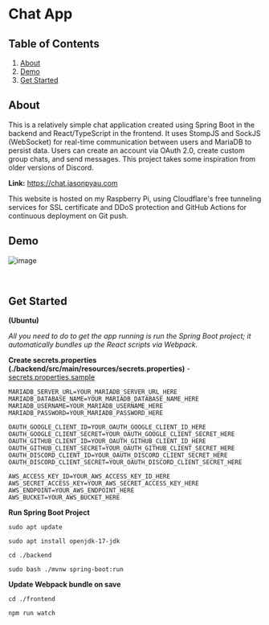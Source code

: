 # Chat App

## Table of Contents
<ol>
  <li><a href="#about">About</a></li>
  <li><a href="#demo">Demo</a></li>
  <li><a href="#get-started">Get Started</a></li>
</ol>


## About
This is a relatively simple chat application created using Spring Boot in the backend and React/TypeScript in the frontend. 
It uses StompJS and SockJS (WebSocket) for real-time communication between users and MariaDB to persist data. 
Users can create an account via OAuth 2.0, create custom group chats, and send messages. 
This project takes some inspiration from older versions of Discord.

**Link:** <a href="https://chat.jasonpyau.com">https://chat.jasonpyau.com</a>
<br>

This website is hosted on my Raspberry Pi, using Cloudflare's free tunneling services for SSL certificate and DDoS protection and GitHub Actions for continuous deployment on Git push.

## Demo

![image](https://github.com/jasonpyau/Chat-App/assets/113565962/7408d627-3521-4f42-8b14-d30553d97af5)


<br>

## Get Started
**(Ubuntu)**

*All you need to do to get the app running is run the Spring Boot project; it automatically bundles up the React scripts via Webpack.* 

**Create secrets.properties (./backend/src/main/resources/secrets.properties)** -
<a href="https://github.com/jasonpyau/Chat-App/blob/main/backend/src/main/resources/secrets.properties.sample">secrets.properties.sample</a>

```
MARIADB_SERVER_URL=YOUR_MARIADB_SERVER_URL_HERE
MARIADB_DATABASE_NAME=YOUR_MARIADB_DATABASE_NAME_HERE
MARIADB_USERNAME=YOUR_MARIADB_USERNAME_HERE
MARIADB_PASSWORD=YOUR_MARIADB_PASSWORD_HERE

OAUTH_GOOGLE_CLIENT_ID=YOUR_OAUTH_GOOGLE_CLIENT_ID_HERE
OAUTH_GOOGLE_CLIENT_SECRET=YOUR_OAUTH_GOOGLE_CLIENT_SECRET_HERE
OAUTH_GITHUB_CLIENT_ID=YOUR_OAUTH_GITHUB_CLIENT_ID_HERE
OAUTH_GITHUB_CLIENT_SECRET=YOUR_OAUTH_GITHUB_CLIENT_SECRET_HERE
OAUTH_DISCORD_CLIENT_ID=YOUR_OAUTH_DISCORD_CLIENT_SECRET_HERE
OAUTH_DISCORD_CLIENT_SECRET=YOUR_OAUTH_DISCORD_CLIENT_SECRET_HERE

AWS_ACCESS_KEY_ID=YOUR_AWS_ACCESS_KEY_ID_HERE
AWS_SECRET_ACCESS_KEY=YOUR_AWS_SECRET_ACCESS_KEY_HERE
AWS_ENDPOINT=YOUR_AWS_ENDPOINT_HERE
AWS_BUCKET=YOUR_AWS_BUCKET_HERE
```

**Run Spring Boot Project**
```
sudo apt update

sudo apt install openjdk-17-jdk

cd ./backend

sudo bash ./mvnw spring-boot:run
```

**Update Webpack bundle on save**
```
cd ./frontend

npm run watch
```